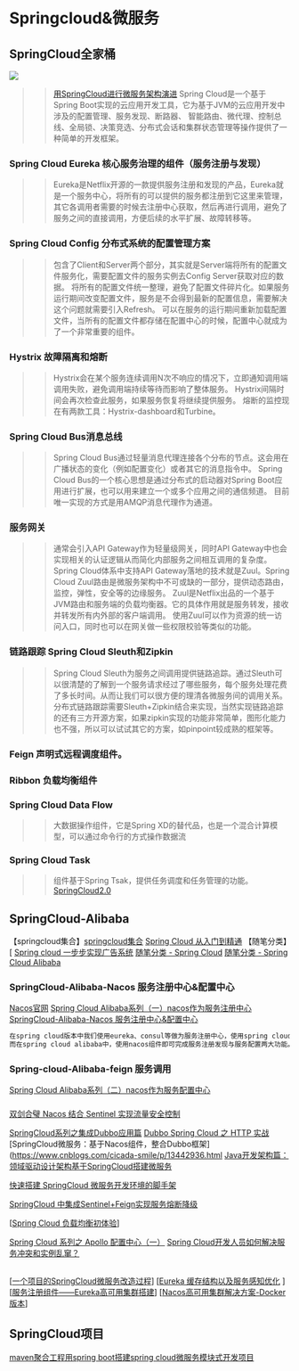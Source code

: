 # Springcloud&微服务
## SpringCloud全家桶
![](https://img2018.cnblogs.com/blog/273387/201903/273387-20190317154408417-983057661.png)
>> [用SpringCloud进行微服务架构演进](https://www.cnblogs.com/zhangs1986/p/10546973.html)
>> Spring Cloud是一个基于Spring Boot实现的云应用开发工具，它为基于JVM的云应用开发中涉及的配置管理、服务发现、断路器、
>> 智能路由、微代理、控制总线、全局锁、决策竞选、分布式会话和集群状态管理等操作提供了一种简单的开发框架。
### Spring Cloud Eureka 核心服务治理的组件（服务注册与发现）
>> Eureka是Netflix开源的一款提供服务注册和发现的产品，Eureka就是一个服务中心，将所有的可以提供的服务都注册到它这里来管理，
>> 其它各调用者需要的时候去注册中心获取，然后再进行调用，避免了服务之间的直接调用，方便后续的水平扩展、故障转移等。
### Spring Cloud Config 分布式系统的配置管理方案
>> 包含了Client和Server两个部分，其实就是Server端将所有的配置文件服务化，需要配置文件的服务实例去Config Server获取对应的数据。
>> 将所有的配置文件统一整理，避免了配置文件碎片化。如果服务运行期间改变配置文件，服务是不会得到最新的配置信息，需要解决这个问题就需要引入Refresh。
>> 可以在服务的运行期间重新加载配置文件，当所有的配置文件都存储在配置中心的时候，配置中心就成为了一个非常重要的组件。
### Hystrix 故障隔离和熔断
>> Hystrix会在某个服务连续调用N次不响应的情况下，立即通知调用端调用失败，避免调用端持续等待而影响了整体服务。
>> Hystrix间隔时间会再次检查此服务，如果服务恢复将继续提供服务。
>> 熔断的监控现在有两款工具：Hystrix-dashboard和Turbine。
### Spring Cloud Bus消息总线
>> Spring Cloud Bus通过轻量消息代理连接各个分布的节点。这会用在广播状态的变化（例如配置变化）或者其它的消息指令中。
>> Spring Cloud Bus的一个核心思想是通过分布式的启动器对Spring Boot应用进行扩展，也可以用来建立一个或多个应用之间的通信频道。
>> 目前唯一实现的方式是用AMQP消息代理作为通道。
### 服务网关
>> 通常会引入API Gateway作为轻量级网关，同时API Gateway中也会实现相关的认证逻辑从而简化内部服务之间相互调用的复杂度。 
>> Spring Cloud体系中支持API Gateway落地的技术就是Zuul。Spring Cloud Zuul路由是微服务架构中不可或缺的一部分，提供动态路由，监控，弹性，安全等的边缘服务。
>> Zuul是Netflix出品的一个基于JVM路由和服务端的负载均衡器。它的具体作用就是服务转发，接收并转发所有内外部的客户端调用。
>> 使用Zuul可以作为资源的统一访问入口，同时也可以在网关做一些权限校验等类似的功能。
### 链路跟踪 Spring Cloud Sleuth和Zipkin
>> Spring Cloud Sleuth为服务之间调用提供链路追踪。通过Sleuth可以很清楚的了解到一个服务请求经过了哪些服务，每个服务处理花费了多长时间。从而让我们可以很方便的理清各微服务间的调用关系。
>> 分布式链路跟踪需要Sleuth+Zipkin结合来实现，当然实现链路追踪的还有三方开源方案，如果zipkin实现的功能非常简单，图形化能力也不强，所以可以试试其它的方案，如pinpoint较成熟的框架等。
### Feign 声明式远程调度组件。
### Ribbon 负载均衡组件
### Spring Cloud Data Flow 
>> 大数据操作组件，它是Spring XD的替代品，也是一个混合计算模型，可以通过命令行的方式操作数据流
### Spring Cloud Task
>> 组件基于Spring Tsak，提供任务调度和任务管理的功能。
[SpringCloud2.0](https://www.cnblogs.com/cailijia52o/p/10428620.html)
## SpringCloud-Alibaba
【springcloud集合】[springcloud集合](https://www.cnblogs.com/babycomeon/category/1493460.html)
[Spring Cloud 从入门到精通](http://blog.didispace.com/spring-cloud-learning/)
【随笔分类】[ [Spring cloud 一步步实现广告系统](https://www.cnblogs.com/zhangpan1244/category/1522751.html)
[随笔分类 - Spring Cloud](https://www.cnblogs.com/mrhelloworld/category/1658315.html)
[随笔分类 - Spring Cloud Alibaba](https://www.cnblogs.com/fx-blog/category/1569361.html)
### SpringCloud-Alibaba-Nacos 服务注册中心&配置中心
[Nacos官网](https://nacos.io/zh-cn/index.html)
[Spring Cloud Alibaba系列（一）nacos作为服务注册中心](https://www.cnblogs.com/zhixie/p/12848317.html)
[SpringCloud-Alibaba-Nacos 服务注册中心&配置中心](https://www.cnblogs.com/songjilong/p/12796258.html)
```markdown
在spring cloud版本中我们使用eureka、consul等做为服务注册中心，使用spring cloud config做为配置中心。
而在spring cloud alibaba中，使用nacos组件即可完成服务注册发现与服务配置两大功能。
```
### Spring-cloud-Alibaba-feign 服务调用
[Spring Cloud Alibaba系列（二）nacos作为服务配置中心](https://www.cnblogs.com/zhixie/p/12854737.html)

### 
[双剑合璧 Nacos 结合 Sentinel 实现流量安全控制](https://www.cnblogs.com/mrhelloworld/p/sentinel-nacos.html)

[SpringCloud系列之集成Dubbo应用篇](https://www.cnblogs.com/chinaWu/p/12818661.html)
[Dubbo Spring Cloud 之 HTTP 实战](https://www.cnblogs.com/babycomeon/p/11553757.html)
[SpringCloud微服务：基于Nacos组件，整合Dubbo框架](https://www.cnblogs.com/cicada-smile/p/13442936.html
[Java开发架构篇：领域驱动设计架构基于SpringCloud搭建微服务](https://www.cnblogs.com/xiaofuge/p/12938567.html)

[快速搭建 SpringCloud 微服务开发环境的脚手架](https://www.cnblogs.com/xueweihan/p/11935291.html)

[SpringCloud 中集成Sentinel+Feign实现服务熔断降级](cnblogs.com/NathanYang/p/11819881.html)

[[Spring Cloud 负载均衡初体验](https://www.cnblogs.com/Sinte-Beuve/p/11569789.html)]

[Spring Cloud 系列之 Apollo 配置中心（一）](https://www.cnblogs.com/mrhelloworld/p/apollo1.html)
[Spring Cloud开发人员如何解决服务冲突和实例乱窜？](https://www.cnblogs.com/zlt2000/p/11459390.html)

##
[[一个项目的SpringCloud微服务改造过程](https://www.cnblogs.com/yixinjishu/p/11307121.html)]
[[Eureka 缓存结构以及服务感知优化](https://www.cnblogs.com/xmzJava/p/11359636.html) ]
[[服务注册组件——Eureka高可用集群搭建](https://www.cnblogs.com/noneplus/p/11374883.html)]
[[Nacos高可用集群解决方案-Docker版本](https://www.cnblogs.com/hellxz/p/nacos-cluster-docker.html)]

## SpringCloud项目
[maven聚合工程用spring boot搭建spring cloud微服务模块式开发项目](https://www.cnblogs.com/wxf-com/p/10731375.html)